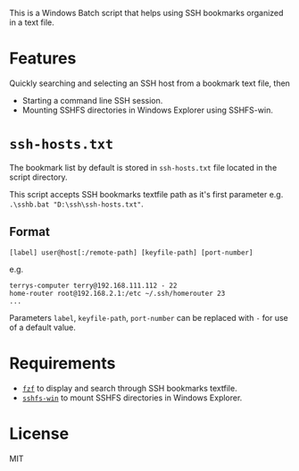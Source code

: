 This is a Windows Batch script that helps using SSH bookmarks organized in a text file.

# Features

Quickly searching and selecting an SSH host from a bookmark text file, then
 - Starting a command line SSH session.
 - Mounting SSHFS directories in Windows Explorer using SSHFS-win.

# `ssh-hosts.txt`

The bookmark list by default is stored in `ssh-hosts.txt` file located in the script directory.

This script accepts SSH bookmarks textfile path as it's first parameter e.g. `.\sshb.bat "D:\ssh\ssh-hosts.txt"`.

## Format

```
[label] user@host[:/remote-path] [keyfile-path] [port-number]
```

e.g.

```
terrys-computer terry@192.168.111.112 - 22
home-router root@192.168.2.1:/etc ~/.ssh/homerouter 23
...
```

Parameters `label`, `keyfile-path`, `port-number` can be replaced with `-` for use of a default value.

# Requirements 

- <a href="https://github.com/junegunn/fzf">`fzf`</a> to display and search through SSH bookmarks textfile.
- <a href="https://github.com/billziss-gh/sshfs-win">`sshfs-win`</a>  to mount SSHFS directories in Windows Explorer.

# License

MIT
